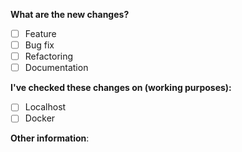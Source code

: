 **What are the new changes?**

- [ ] Feature
- [ ] Bug fix
- [ ] Refactoring
- [ ] Documentation

**I've checked these changes on (working purposes):**

- [ ] Localhost
- [ ] Docker

**Other information**:
